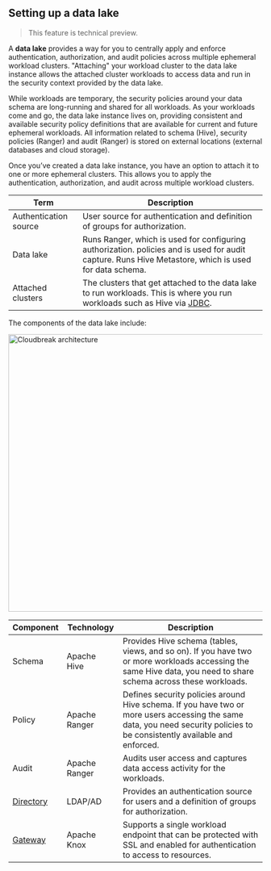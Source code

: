 ## Setting up a data lake

 > This feature is technical preview.  
 
A **data lake** provides a way for you to centrally apply and enforce authentication, authorization, and audit policies across multiple ephemeral workload clusters. "Attaching" your workload cluster to the data lake instance allows the attached cluster workloads to access data and run in the security context provided by the data lake. 

While workloads are temporary, the security policies around your data schema are long-running and shared for all workloads. As your workloads come and go, the data lake instance lives on, providing consistent and available security policy definitions that are available for current and future ephemeral workloads. All information related to schema (Hive), security policies (Ranger) and audit (Ranger) is stored on external locations (external databases and cloud storage).

Once you’ve created a data lake instance, you have an option to attach it to one or more ephemeral clusters. This allows you to apply the authentication, authorization, and audit across multiple workload clusters.

| Term | Description |
|---|---|
| Authentication source | User source for authentication and definition of groups for authorization. |
| Data lake | Runs Ranger, which is used for configuring authorization. policies and is used for audit capture. Runs Hive Metastore, which is used for data schema. |
| Attached clusters | The clusters that get attached to the data lake to run workloads. This is where you run workloads such as Hive via [JDBC](hive.md). |

The components of the data lake include:

<a href="../images/cb_datalake-diag01.png" target="_blank" title="click to enlarge"><img src="../images/cb_datalake-diag01.png" width="550" title="Cloudbreak architecture"></a>

| Component | Technology | Description |
|---|---|---|
| Schema | Apache Hive | Provides Hive schema (tables, views, and so on). If you have two or more workloads accessing the same Hive data, you need to share schema across these workloads. |
| Policy | Apache Ranger | Defines security policies around Hive schema. If you have two or more users accessing the same data, you need security policies to be consistently available and enforced. |
| Audit | Apache Ranger | Audits user access and captures data access activity for the workloads. |
| [Directory ](external-ldap.md)| LDAP/AD | Provides an authentication source for users and a definition of groups for authorization. |
| [Gateway](gateway.md) | Apache Knox | Supports a single workload endpoint that can be protected with SSL and enabled for authentication to access to resources. |

